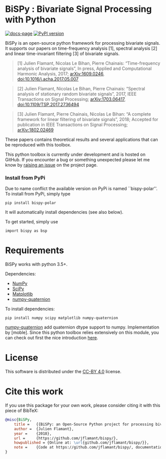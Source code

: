 # BiSPy : Bivariate Signal Processing with Python

[![docs-page](https://img.shields.io/badge/docs-latest-blue)](https://jflamant.github.io/bispy/)
[![PyPI version](https://badge.fury.io/py/bispy-polar.svg)](https://badge.fury.io/py/bispy-polar)

BiSPy is an open-source python framework for processing bivariate signals. It supports our papers on time-frequency analysis [1], spectral analysis [2] and linear time-invariant filtering [3] of bivariate signals.

> [1] Julien Flamant, Nicolas Le Bihan, Pierre Chainais: “Time-frequency analysis of bivariate signals”, In press, Applied and Computational Harmonic Analysis, 2017; [arXiv:1609.0246](http://arxiv.org/abs/1609.02463), [doi:10.1016/j.acha.2017.05.007](https://doi.org/10.1016/j.acha.2017.05.007)

> [2] Julien Flamant, Nicolas Le Bihan, Pierre Chainais: “Spectral analysis of stationary random bivariate signals”, 2017, IEEE Transactions on Signal Processing; [arXiv:1703.06417](http://arxiv.org/abs/1703.06417), [doi:10.1109/TSP.2017.2736494](https://doi.org/10.1109/TSP.2017.2736494)

> [3] Julien Flamant, Pierre Chainais, Nicolas Le Bihan: “A complete framework for linear filtering of bivariate signals”, 2018; Accepted for publication in IEEE Transactions on Signal Processing; [arXiv:1802.02469](https://arxiv.org/abs/1802.02469)

These papers contains theoretical results and several applications that can be reproduced with this toolbox.


This python toolbox is currently under development and is hosted on GitHub. If you encounter a bug or something unexpected please let me know by [raising an issue](https://github.com/jflamant/bispy/issues) on the project page.

### Install from PyPi

Due to name conflict the available version on PyPi is named ``bispy-polar''. To install from PyPi, simply type

```
pip install bispy-polar
```

It will automatically install dependencies (see also below). 

To get started, simply use 
```
import bispy as bsp
```

Requirements
============
BiSPy works with python 3.5+.

Dependencies:
 -   [NumPy](http://www.numpy.org)
 -   [SciPy](https://www.scipy.org)
 -   [Matplotlib](http://matplotlib.org)
 -   [numpy-quaternion](https://github.com/moble/quaternion)

To install dependencies:
```shell
pip install numpy scipy matplotlib numpy-quaternion
```

[numpy-quaternion](https://github.com/moble/quaternion) add quaternion dtype support to numpy. Implementation by [moble]. Since this python toolbox relies extensively on this module, you can check out first the nice introduction [here](https://github.com/moble).


License
=======
This software is distributed under the [CC-BY 4.0](https://creativecommons.org/licenses/by/4.0/) license.

Cite this work
==============
If you use this package for your own work, please consider citing it with this piece of BibTeX:

```bibtex
@misc{BiSPy,
    title =   {{BiSPy: an Open-Source Python project for processing bivariate signals}},
    author =  {Julien Flamant},
    year =    {2018},
    url =     {https://github.com/jflamant/bispy/},
    howpublished = {Online at: \url{github.com/jflamant/bispy/}},
    note =    {Code at https://github.com/jflamant/bispy/, documentation at https://bispy.readthedocs.io/}
}
```
